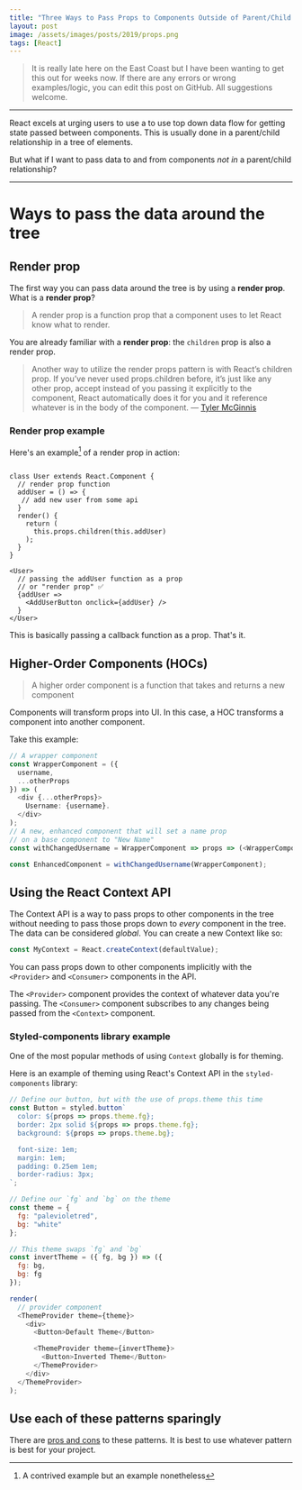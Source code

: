 ```yaml
---
title: "Three Ways to Pass Props to Components Outside of Parent/Child Relationships"
layout: post
image: /assets/images/posts/2019/props.png
tags: [React]
---
```


> It is really late here on the East Coast but I have been wanting to get this out for weeks now. If there are any errors or wrong examples/logic, you can edit this post on GitHub. All suggestions welcome.

---

React excels at urging users to use a to use top down data flow for getting state passed between components. This is usually done in a parent/child relationship in a tree of elements.

But what if I want to pass data to and from components *not in* a parent/child relationship?

---

# Ways to pass the data around the tree

## Render prop

The first way you can pass data around the tree is by using a **render prop**. What is a **render prop**?

> A render prop is a function prop that a component uses to let React know what to render.

You are already familiar with a **render prop**: the `children` prop is also a render prop.

> Another way to utilize the render props pattern is with React’s children prop. If you’ve never used props.children before, it’s just like any other prop, accept instead of you passing it explicitly to the component, React automatically does it for you and it reference whatever is in the body of the component.
> — [Tyler McGinnis](https://tylermcginnis.com/react-render-props/)

### Render prop example

Here's an example[^1] of a render prop in action:

```js{3,15}

class User extends React.Component {
  // render prop function
  addUser = () => {
   // add new user from some api
  }
  render() {
    return (
      this.props.children(this.addUser)
    );
  }
}

<User>
  // passing the addUser function as a prop
  // or "render prop" ✅
  {addUser =>
    <AddUserButton onclick={addUser} />
  }
</User>
```

This is basically passing a callback function as a prop. That's it.

## Higher-Order Components (HOCs)

> A higher order component is a function that takes and returns a new component

Components will transform props into UI. In this case, a HOC transforms a component into another component.

Take this example:

```js
// A wrapper component
const WrapperComponent = ({
  username,
  ...otherProps
}) => (
  <div {...otherProps}>
    Username: {username}.
  </div>
);
// A new, enhanced component that will set a name prop
// on a base component to "New Name"
const withChangedUsername = WrapperComponent => props => (<WrapperComponent {...props} username="bored potato"/>);

const EnhancedComponent = withChangedUsername(WrapperComponent);
```

## Using the React Context API

The Context API is a way to pass props to other components in the tree without needing to pass those props down to *every* component in the tree. The data can be considered *global*.
You can create a new Context like so:

```js
const MyContext = React.createContext(defaultValue);
```

You can pass props down to other components implicitly with the `<Provider>` and `<Consumer>` components in the API.

The `<Provider>` component provides the context of whatever data you're passing. The `<Consumer>` component subscribes to any changes being passed from the `<Context>` component.

### Styled-components library example

One of the most popular methods of using `Context` globally is for theming.

Here is an example of theming using React's Context API in the `styled-components` library:

```js
// Define our button, but with the use of props.theme this time
const Button = styled.button`
  color: ${props => props.theme.fg};
  border: 2px solid ${props => props.theme.fg};
  background: ${props => props.theme.bg};

  font-size: 1em;
  margin: 1em;
  padding: 0.25em 1em;
  border-radius: 3px;
`;

// Define our `fg` and `bg` on the theme
const theme = {
  fg: "palevioletred",
  bg: "white"
};

// This theme swaps `fg` and `bg`
const invertTheme = ({ fg, bg }) => ({
  fg: bg,
  bg: fg
});

render(
  // provider component
  <ThemeProvider theme={theme}>
    <div>
      <Button>Default Theme</Button>

      <ThemeProvider theme={invertTheme}>
        <Button>Inverted Theme</Button>
      </ThemeProvider>
    </div>
  </ThemeProvider>
);
```
## Use each of these patterns sparingly

There are [pros and cons](https://pawelgrzybek.com/cross-cutting-functionality-in-react-using-higher-order-components-render-props-and-hooks/) to these patterns. It is best to use whatever pattern is best for your project.

[^1]: A contrived example but an example nonetheless
